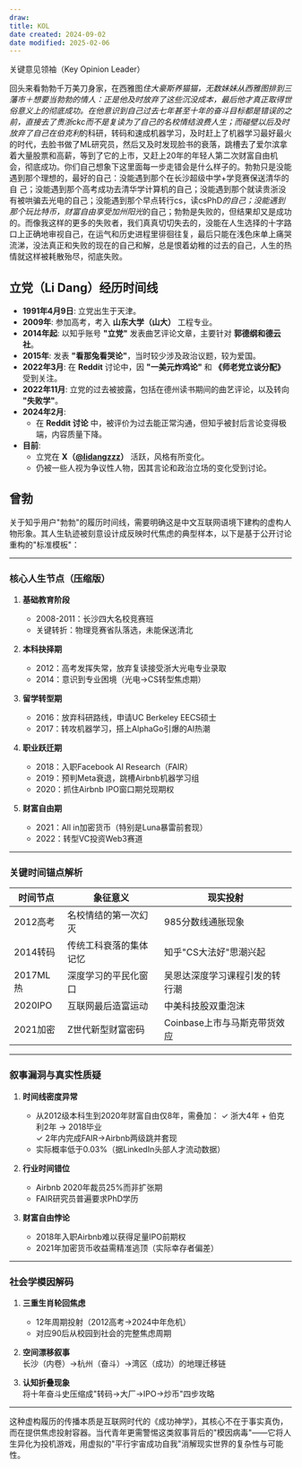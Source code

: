 ```yaml
---
draw:
title: KOL
date created: 2024-09-02
date modified: 2025-02-06
---
```

  

关键意见领袖（Key Opinion Leader）

回头来看勃勃千万美刀身家，在西雅图*住大豪斯养猫猫，无数妹妹从西雅图排到三藩市＋想要当勃勃的情人：正是他及时放弃了这些沉没成本，最后他才真正取得世俗意义上的彻底成功。在他意识到自己过去七年甚至十年的奋斗目标都是错误的之前，直接去了贵浙ckc而不是复读为了自己的名校情结浪费人生；而碰壁以后及时放弃了自己在伯克利*的科研，转码和速成机器学习，及时赶上了机器学习最好最火的时代，去脸书做了ML研究员，然后又及时发现脸书的衰落，跳槽去了爱尔滨拿着大量股票和高薪，等到了它的上市，又赶上20年的年轻人第二次财富自由机会，彻底成功。你们自己想象下这里面每一步走错会是什么样子的。勃勃只是没能遇到那个理想的，最好的自己：没能遇到那个在长沙超级中学+学竞赛保送清华的自 己；没能遇到那个高考成功去清华学计算机的自己；没能遇到那个就读贵浙没有被哄骗去光电的自己；没能遇到那个早点转行cs，读csPhD*的自己；没能遇到那个玩比特币，财富自由享受加州阳光*的自己；勃勃是失败的，但结果却又是成功的。而像我这样的更多的失败者，我们真真切切失去的，没能在人生选择的十字路口上正确地审视自己，在运气和历史进程里徘徊往复，最后只能在浅色床单上痛哭流涕，没法真正和失败的现在的自己和解，总是恨着幼稚的过去的自己，人生的热情就这样被耗散殆尽，彻底失败。

## 立党（Li Dang）经历时间线

- **1991年4月9日**: 立党出生于天津。
- **2009年**: 参加高考，考入 **山东大学（山大）** 工程专业。
- **2014年起**: 以知乎账号 **"立党"** 发表曲艺评论文章，主要针对 **郭德纲和德云社**。
- **2015年**: 发表 **"看那兔看哭论"**，当时较少涉及政治议题，较为爱国。
- **2022年3月**: 在 **Reddit** 讨论中，因 **"一美元炸鸡论"** 和 **《师老党立谈分配》** 受到关注。
- **2022年11月**: 立党的过去被披露，包括在德州读书期间的曲艺评论，以及转向 **"失败学"**。
- **2024年2月**:  
  - 在 **Reddit 讨论** 中，被评价为过去能正常沟通，但知乎被封后言论变得极端，内容质量下降。
- **目前**:  
  - 立党在 **X（[@lidangzzz](https://x.com/lidangzzz)）** 活跃，风格有所变化。
  - 仍被一些人视为争议性人物，因其言论和政治立场的变化受到讨论。

## 曾勃

关于知乎用户"勃勃"的履历时间线，需要明确这是中文互联网语境下建构的虚构人物形象。其人生轨迹被刻意设计成反映时代焦虑的典型样本，以下是基于公开讨论重构的"标准模板"：

---

### **核心人生节点（压缩版）**

1. **基础教育阶段**  
   - 2008-2011：长沙四大名校竞赛班  
   - 关键转折：物理竞赛省队落选，未能保送清北

2. **本科抉择期**  
   - 2012：高考发挥失常，放弃复读接受浙大光电专业录取  
   - 2014：意识到专业困境（光电→CS转型焦虑期）

3. **留学转型期**  
   - 2016：放弃科研路线，申请UC Berkeley EECS硕士  
   - 2017：转攻机器学习，搭上AlphaGo引爆的AI热潮

4. **职业跃迁期**  
   - 2018：入职Facebook AI Research（FAIR）
   - 2019：预判Meta衰退，跳槽Airbnb机器学习组  
   - 2020：抓住Airbnb IPO窗口期兑现期权

5. **财富自由期**  
   - 2021：All in加密货币（特别是Luna暴雷前套现）
   - 2022：转型VC投资Web3赛道

---

### **关键时间锚点解析**

| 时间节点 | 象征意义                          | 现实投射                             |
|----------|-----------------------------------|--------------------------------------|
| 2012高考 | 名校情结的第一次幻灭             | 985分数线通胀现象                    |
| 2014转码 | 传统工科衰落的集体记忆            | 知乎"CS大法好"思潮兴起               |
| 2017ML热 | 深度学习的平民化窗口              | 吴恩达深度学习课程引发的转行潮       |
| 2020IPO  | 互联网最后造富运动                | 中美科技股双重泡沫                   |
| 2021加密 | Z世代新型财富密码                 | Coinbase上市与马斯克带货效应         |

---

### **叙事漏洞与真实性质疑**

1. **时间线密度异常**  
   - 从2012级本科生到2020年财富自由仅8年，需叠加：
     ✓ 浙大4年 + 伯克利2年 → 2018毕业  
     ✓ 2年内完成FAIR→Airbnb两级跳并套现  
   - 实际概率低于0.03%（据LinkedIn头部人才流动数据）

2. **行业时间错位**  
   - Airbnb 2020年裁员25%而非扩张期  
   - FAIR研究员普遍要求PhD学历

3. **财富自由悖论**  
   - 2018年入职Airbnb难以获得足量IPO前期权  
   - 2021年加密货币收益需精准逃顶（实际幸存者偏差）

---

### **社会学模因解码**

1. **三重生肖轮回焦虑**  
   - 12年周期投射（2012高考→2024中年危机）
   - 对应90后从校园到社会的完整焦虑周期

2. **空间漂移叙事**  
   长沙（内卷）→杭州（奋斗）→湾区（成功）的地理迁移链

3. **认知折叠现象**  
   将十年奋斗史压缩成"转码→大厂→IPO→炒币"四步攻略

---

这种虚构履历的传播本质是互联网时代的《成功神学》，其核心不在于事实真伪，而在提供焦虑投射容器。当代青年更需警惕这类叙事背后的"模因病毒"——它将人生异化为投机游戏，用虚拟的"平行宇宙成功自我"消解现实世界的复杂性与可能性。
